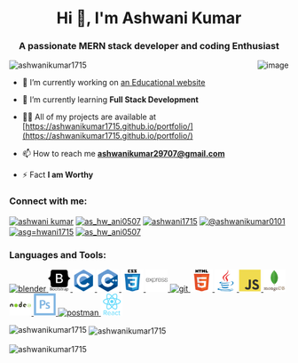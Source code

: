 <h1 align="center">Hi 👋, I'm Ashwani Kumar</h1>
<h3 align="center">A passionate MERN stack developer and coding Enthusiast</h3>
<img align="right" width"400px" alt="image" src="https://source.unsplash.com/random/?technology,computer">
<p align="left"> <img src="https://komarev.com/ghpvc/?username=ashwanikumar1715&label=Profile%20views&color=0e75b6&style=flat" alt="ashwanikumar1715" /> </p>

- 🔭 I’m currently working on [an Educational website](https://techi-support-it1o.onrender.com)

- 🌱 I’m currently learning **Full Stack Development**

- 👨‍💻 All of my projects are available at [https://ashwanikumar1715.github.io/portfolio/](https://ashwanikumar1715.github.io/portfolio/)

- 📫 How to reach me **ashwanikumar29707@gmail.com**



- ⚡ Fact **I am Worthy**

<h3 align="left">Connect with me:</h3>
<p align="left">
<a href="https://linkedin.com/in/ashwani kumar" target="blank"><img align="center" src="https://raw.githubusercontent.com/rahuldkjain/github-profile-readme-generator/master/src/images/icons/Social/linked-in-alt.svg" alt="ashwani kumar" height="30" width="40" /></a>
<a href="https://instagram.com/as_hw_ani0507" target="blank"><img align="center" src="https://raw.githubusercontent.com/rahuldkjain/github-profile-readme-generator/master/src/images/icons/Social/instagram.svg" alt="as_hw_ani0507" height="30" width="40" /></a>
<a href="https://www.codechef.com/users/ashwani1715" target="blank"><img align="center" src="https://cdn.jsdelivr.net/npm/simple-icons@3.1.0/icons/codechef.svg" alt="ashwani1715" height="30" width="40" /></a>
<a href="https://www.hackerrank.com/@ashwanikumar0101" target="blank"><img align="center" src="https://raw.githubusercontent.com/rahuldkjain/github-profile-readme-generator/master/src/images/icons/Social/hackerrank.svg" alt="@ashwanikumar0101" height="30" width="40" /></a>
<a href="https://www.leetcode.com/asg=hwani1715" target="blank"><img align="center" src="https://raw.githubusercontent.com/rahuldkjain/github-profile-readme-generator/master/src/images/icons/Social/leet-code.svg" alt="asg=hwani1715" height="30" width="40" /></a>
<a href="https://auth.geeksforgeeks.org/user/as_hw_ani0507" target="blank"><img align="center" src="https://raw.githubusercontent.com/rahuldkjain/github-profile-readme-generator/master/src/images/icons/Social/geeks-for-geeks.svg" alt="as_hw_ani0507" height="30" width="40" /></a>
</p>

<h3 align="left">Languages and Tools:</h3>
<p align="left"> <a href="https://www.blender.org/" target="_blank" rel="noreferrer"> <img src="https://download.blender.org/branding/community/blender_community_badge_white.svg" alt="blender" width="40" height="40"/> </a> <a href="https://getbootstrap.com" target="_blank" rel="noreferrer"> <img src="https://raw.githubusercontent.com/devicons/devicon/master/icons/bootstrap/bootstrap-plain-wordmark.svg" alt="bootstrap" width="40" height="40"/> </a> <a href="https://www.cprogramming.com/" target="_blank" rel="noreferrer"> <img src="https://raw.githubusercontent.com/devicons/devicon/master/icons/c/c-original.svg" alt="c" width="40" height="40"/> </a> <a href="https://www.w3schools.com/cpp/" target="_blank" rel="noreferrer"> <img src="https://raw.githubusercontent.com/devicons/devicon/master/icons/cplusplus/cplusplus-original.svg" alt="cplusplus" width="40" height="40"/> </a> <a href="https://www.w3schools.com/css/" target="_blank" rel="noreferrer"> <img src="https://raw.githubusercontent.com/devicons/devicon/master/icons/css3/css3-original-wordmark.svg" alt="css3" width="40" height="40"/> </a> <a href="https://expressjs.com" target="_blank" rel="noreferrer"> <img src="https://raw.githubusercontent.com/devicons/devicon/master/icons/express/express-original-wordmark.svg" alt="express" width="40" height="40"/> </a> <a href="https://git-scm.com/" target="_blank" rel="noreferrer"> <img src="https://www.vectorlogo.zone/logos/git-scm/git-scm-icon.svg" alt="git" width="40" height="40"/> </a> <a href="https://www.w3.org/html/" target="_blank" rel="noreferrer"> <img src="https://raw.githubusercontent.com/devicons/devicon/master/icons/html5/html5-original-wordmark.svg" alt="html5" width="40" height="40"/> </a> <a href="https://www.java.com" target="_blank" rel="noreferrer"> <img src="https://raw.githubusercontent.com/devicons/devicon/master/icons/java/java-original.svg" alt="java" width="40" height="40"/> </a> <a href="https://developer.mozilla.org/en-US/docs/Web/JavaScript" target="_blank" rel="noreferrer"> <img src="https://raw.githubusercontent.com/devicons/devicon/master/icons/javascript/javascript-original.svg" alt="javascript" width="40" height="40"/> </a> <a href="https://www.mongodb.com/" target="_blank" rel="noreferrer"> <img src="https://raw.githubusercontent.com/devicons/devicon/master/icons/mongodb/mongodb-original-wordmark.svg" alt="mongodb" width="40" height="40"/> </a> <a href="https://nodejs.org" target="_blank" rel="noreferrer"> <img src="https://raw.githubusercontent.com/devicons/devicon/master/icons/nodejs/nodejs-original-wordmark.svg" alt="nodejs" width="40" height="40"/> </a> <a href="https://www.photoshop.com/en" target="_blank" rel="noreferrer"> <img src="https://raw.githubusercontent.com/devicons/devicon/master/icons/photoshop/photoshop-line.svg" alt="photoshop" width="40" height="40"/> </a> <a href="https://postman.com" target="_blank" rel="noreferrer"> <img src="https://www.vectorlogo.zone/logos/getpostman/getpostman-icon.svg" alt="postman" width="40" height="40"/> </a> <a href="https://reactjs.org/" target="_blank" rel="noreferrer"> <img src="https://raw.githubusercontent.com/devicons/devicon/master/icons/react/react-original-wordmark.svg" alt="react" width="40" height="40"/> </a> </p>

<p><img align="left" src="https://github-readme-stats.vercel.app/api/top-langs?username=ashwanikumar1715&show_icons=true&locale=en&layout=compact" alt="ashwanikumar1715" /></p>

<p>&nbsp;<img align="center" src="https://github-readme-stats.vercel.app/api?username=ashwanikumar1715&show_icons=true&locale=en" alt="ashwanikumar1715" /></p>

<p><img align="center" src="https://github-readme-streak-stats.herokuapp.com/?user=ashwanikumar1715&" alt="ashwanikumar1715" /></p>
